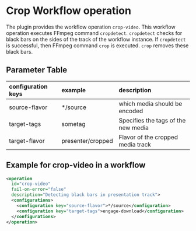 # Crop Workflow operation

The plugin provides the workflow operation `crop-video`. This workflow operation executes FFmpeg command `cropdetect`.
`cropdetect` checks for black bars on the sides of the track of the workflow instance. If `cropdetect` is successful,
then FFmpeg command `crop` is executed. `crop` removes these black bars.

## Parameter Table
| configuration keys    | example          | description
| :-------------        | :----------------| :-------------
| source-flavor         | \*/source        | which media should be encoded
| target-tags           | sometag          | Specifies the tags of the new media
| target-flavor         | presenter/cropped| Flavor of the cropped media track

## Example for crop-video in a workflow

```xml
<operation
  id="crop-video"
  fail-on-error="false"
  description="Detecting black bars in presentation track">
  <configurations>
    <configuration key="source-flavor">*/source</configuration>
    <configuration key="target-tags">engage-download</configuration>
  </configurations>
</operation>
```
